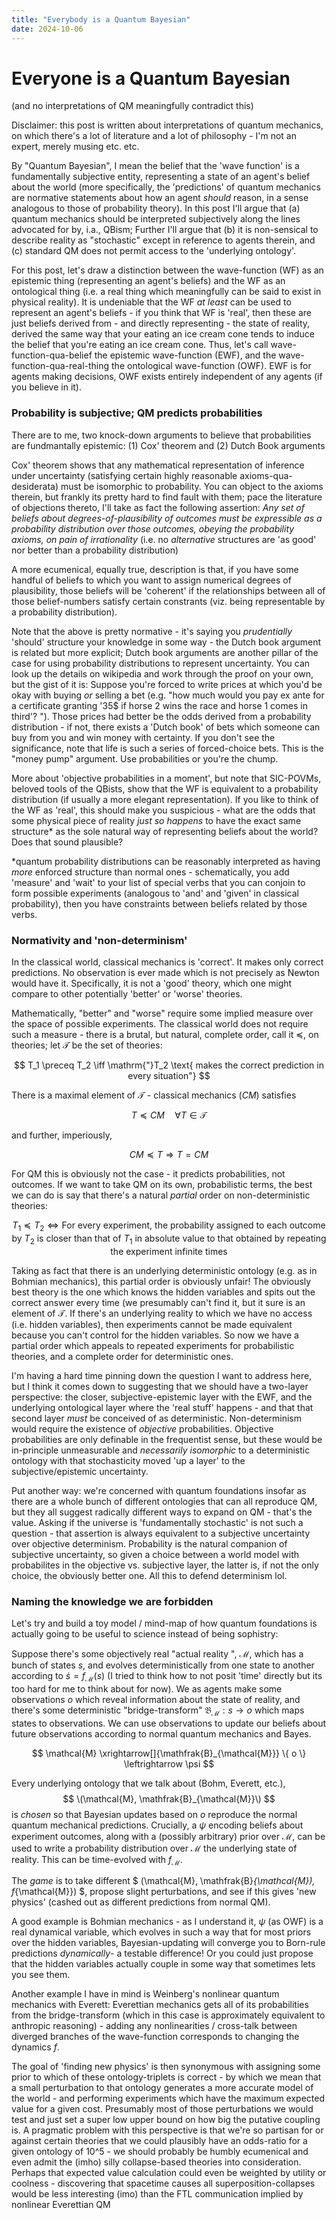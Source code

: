 ```yaml
---
title: "Everybody is a Quantum Bayesian"
date: 2024-10-06
---
```

# Everyone is a Quantum Bayesian
(and no interpretations of QM meaningfully contradict this)

Disclaimer: this post is written about interpretations of quantum mechanics, on which there's a lot of literature and a lot of philosophy - I'm not an expert, merely musing etc. etc.

By "Quantum Bayesian", I mean the belief that the 'wave function' is a fundamentally subjective entity, representing a state of an agent's belief about the world (more specifically, the 'predictions' of quantum mechanics are normative statements about how an agent _should_ reason, in a sense analogous to those of probability theory).  In this post I'll argue that (a) quantum mechanics should be interpreted subjectively along the lines advocated for by, i.a., QBism; Further I'll argue that (b) it is non-sensical to describe reality as "stochastic" except in reference to agents therein, and (c) standard QM does not permit access to the 'underlying ontology'.

For this post, let's draw a distinction between the wave-function (WF) as an epistemic thing (representing an agent's beliefs) and the WF as an ontological thing (i.e. a real thing which meaningfully can be said to exist in physical reality).  It is undeniable that the WF _at least_ can be used to represent an agent's beliefs - if you think that WF is 'real', then these are just beliefs derived from - and directly representing - the state of reality, derived the same way that your eating an ice cream cone tends to induce the belief that you're eating an ice cream cone.  Thus, let's call wave-function-qua-belief the epistemic wave-function (EWF), and the wave-function-qua-real-thing the ontological wave-function (OWF).  EWF is for agents making decisions, OWF exists entirely independent of any agents (if you believe in it).

### Probability is subjective; QM predicts probabilities

There are to me, two knock-down arguments to believe that probabilities are fundmantally epistemic: (1) Cox' theorem and (2) Dutch Book arguments

Cox' theorem shows that any mathematical representation of inference under uncertainty (satisfying certain highly reasonable axioms-qua-desiderata) must be isomorphic to probability.  You can object to the axioms therein, but frankly its pretty hard to find fault with them; pace the literature of objections thereto, I'll take as fact the following assertion: 
*Any set of beliefs about degrees-of-plausibility of outcomes must be expressible as a probability distribution over those outcomes, obeying the probability axioms, on pain of irrationality* (i.e. no _alternative_ structures are 'as good' nor better than a probability distribution)

A more ecumenical, equally true, description is that, if you have some handful of beliefs to which you want to assign numerical degrees of plausibility, those beliefs will be 'coherent' if the relationships between all of those belief-numbers satisfy certain constrants (viz. being representable by a probability distribution).

Note that the above is pretty normative - it's saying you _prudentially_ 'should' structure your knowledge in some way - the Dutch book argument is related but more explicit; Dutch book arguments are another pillar of the case for using probability distributions to represent uncertainty.  You can look up the details on wikipedia and work through the proof on your own, but the gist of it is: 
Suppose you're forced to write prices at which you'd be okay with buying _or_ selling a bet (e.g. "how much would you pay ex ante for a certificate granting '35$ if horse 2 wins the race and horse 1 comes in third'? ").  Those prices had better be the odds derived from a probability distribution - if not, there exists a 'Dutch book' of bets which someone can buy from you and win money with certainty.  If you don't see the significance, note that life is such a series of forced-choice bets.  This is the "money pump" argument.  Use probabilities or you're the chump.

More about 'objective probabilities in a moment', but note that SIC-POVMs, beloved tools of the QBists, show that the WF is equivalent to a probability distribution (if usually a more elegant representation).  If you like to think of the WF as 'real', this should make you suspicious - what are the odds that some physical piece of reality _just so happens_ to have the exact same structure* as the sole natural way of representing beliefs about the world?  Does that sound plausible?

*quantum probability distributions can be reasonably interpreted as having _more_ enforced structure than normal ones - schematically, you add 'measure' and 'wait' to your list of special verbs that you can conjoin to form possible experiments (analogous to 'and' and 'given' in classical probability), then you have constraints between beliefs related by those verbs.

### Normativity and 'non-determinism'
In the classical world, classical mechanics is 'correct'.  It makes only correct predictions.  No observation is ever made which is not precisely as Newton would have it.  Specifically, it is not a 'good' theory, which one might compare to other potentially 'better' or 'worse' theories.

Mathematically, "better" and "worse" require some implied measure over the space of possible experiments. The classical world does not require such a measure - there is a brutal, but natural, complete order, call it $\preceq$, on theories; let $\mathcal{T}$ be the set of theories:

$$
T_1 \preceq T_2 \iff \mathrm{"}T_2 \text{ makes the correct prediction in every situation"}
$$

There is a maximal element of $\mathcal{T}$ - classical mechanics ($CM$) satisfies 

$$T \preceq CM \quad \forall T \in \mathcal{T}$$

and further, imperiously,

$$CM \preceq T \Rightarrow T=CM$$

For QM this is obviously not the case - it predicts probabilities, not outcomes.  If we want to take QM on its own, probabilistic terms, the best we can do is say that there's a natural _partial_ order on non-deterministic theories:

$$T_1 \preceq T_2 \iff \text{For every experiment, the probability assigned to each outcome by } T_2 \text{ is closer than that of } T_1 \text{ in absolute value to that obtained by repeating the experiment infinite times}$$

Taking as fact that there is an underlying deterministic ontology (e.g. as in Bohmian mechanics), this partial order is obviously unfair!  The obviously best theory is the one which knows the hidden variables and spits out the correct answer every time (we presumably can't find it, but it sure is an element of $\mathcal{T}$.  If there's an underlying reality to which we have no access (i.e. hidden variables), then experiments cannot be made equivalent because you can't control for the hidden variables.  So now we have a partial order which appeals to repeated experiments for probabilistic theories, and a complete order for deterministic ones.

I'm having a hard time pinning down the question I want to address here, but I think it comes down to suggesting that we should have a two-layer perspective: the closer, subjective-epistemic layer with the EWF, and the underlying ontological layer where the 'real stuff' happens - and that that second layer _must_ be conceived of as deterministic.  Non-determinism would require the existence of _objective_ probabilities.  Objective probabilities are only definable in the frequentist sense, but these would be in-principle unmeasurable and _necessarily isomorphic_ to a deterministic ontology with that stochasticity moved 'up a layer' to the subjective/epistemic uncertainty.

Put another way: we're concerned with quantum foundations insofar as there are a whole bunch of different ontologies that can all reproduce QM, but they all suggest radically different ways to expand on QM - that's the value.  Asking if the universe is 'fundamentally stochastic' is not such a question - that assertion is always equivalent to a subjective uncertainty over objective determinism.  Probability is the natural companion of subjective uncertainty, so given a choice between a world model with probabilites in the objective vs. subjective layer, the latter is, if not the only choice, the obviously better one.  All this to defend determinism lol.

### Naming the knowledge we are forbidden
Let's try and build a toy model / mind-map of how quantum foundations is actually going to be useful to science instead of being sophistry:

Suppose there's some objectively real "actual reality ", $\mathcal{M}$, which has a bunch of states $s$, and evolves deterministically from one state to another according to $\dot{s} = f_{\mathcal{M}}(s)$ (I tried to think how to not posit 'time' directly but its too hard for me to think about for now).  We as agents make some observations $o$ which reveal information about the state of reality, and there's some deterministic "bridge-transform" $\mathfrak{B}_{\mathcal{M}}: s \rightarrow o$ which maps states to observations.  We can use observations to update our beliefs about future observations according to normal quantum mechanics and Bayes.

$$
\mathcal{M} \xrightarrow[]{\mathfrak{B}_{\mathcal{M}}} \{ o \} \leftrightarrow \psi
$$

Every underlying ontology that we talk about (Bohm, Everett, etc.), $$ \(\mathcal{M}, \mathfrak{B}_{\mathcal{M}}\) $$ is _chosen_ so that Bayesian updates based on $o$ reproduce the normal quantum mechanical predictions.  Crucially, a $\psi$ encoding beliefs about experiment outcomes, along with a (possibly arbitrary) prior over $\mathcal{M}$, can be used to write a probability distribution over $\mathcal{M}$ the underlying state of reality.  This can be time-evolved with $f_{\mathcal{M}}$.

The _game_ is to take different $ (\mathcal{M}, \mathfrak{B}_{\mathcal{M}), f_{\mathcal{M}}) $</span>, propose slight perturbations, and see if this gives 'new physics' (cashed out as different predictions from normal QM).

A good example is Bohmian mechanics - as I understand it, $\psi$ (as OWF) is a real dynamical variable, which evolves in such a way that for most priors over the hidden variables, Bayesian-updating will converge you to Born-rule predictions _dynamically_- a testable difference!  Or you could just propose that the hidden variables actually couple in some way that sometimes lets you see them.

Another example I have in mind is Weinberg's nonlinear quantum mechanics with Everett: Everettian mechanics gets all of its probabilities from the bridge-transform (which in this case is approximately equivalent to anthropic reasoning) - adding any nonlinearities / cross-talk between diverged branches of the wave-function corresponds to changing the dynamics $f$.

The goal of 'finding new physics' is then synonymous with assigning some prior to which of these ontology-triplets is correct - by which we mean that a small perturbation to that ontology generates a more accurate model of the world - and performing experiments which have the maximum expected value for a given cost.  Presumably most of those perturbations we would test and just set a super low upper bound on how big the putative coupling is.  A pragmatic problem with this perspective is that we're so partisan for or against certain theories that we could plausibly have an odds-ratio for a given ontology of 10^5 - we should probably be humbly ecumenical and even admit the (imho) silly collapse-based theories into consideration.  Perhaps that expected value calculation could even be weighted by utility or coolness - discovering that spacetime causes all superposition-collapses would be less interesting (imo) than the FTL communication implied by nonlinear Everettian QM
